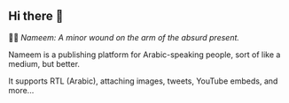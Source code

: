 ## Hi there 👋

🙋‍♀️  _Nameem: A minor wound on the arm of the absurd present._

Nameem is a publishing platform for Arabic-speaking people, sort of like a medium, but better.

It supports RTL (Arabic), attaching images, tweets, YouTube embeds, and more...
